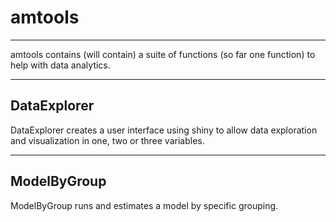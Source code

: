 # amtools
----------------------------
amtools contains (will contain) a suite of functions (so far one function) to help with data analytics.

----------------------------
## DataExplorer
DataExplorer creates a user interface using shiny to allow data exploration and visualization in one, two or three variables.

----------------------------
## ModelByGroup
ModelByGroup runs and estimates a model by specific grouping.  
